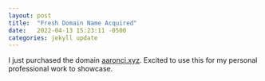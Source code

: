 ```yaml
---
layout: post
title:  "Fresh Domain Name Acquired"
date:   2022-04-13 15:23:11 -0500
categories: jekyll update
---
```


I just purchased the domain [aaroncj.xyz][site]. Excited to use this for my personal professional work to showcase.


[site]: aaroncj.xyz